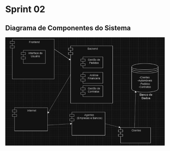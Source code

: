 # Sprint 02

## Diagrama de Componentes do Sistema


![Diagrama de Componentes do Sistema](../Lab02S02/imagens/Diagrama%20de%20Componentes%20do%20Sistema.jpeg)
